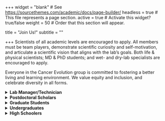 +++
widget = "blank"  # See https://sourcethemes.com/academic/docs/page-builder/
headless = true  # This file represents a page section.
active = true  # Activate this widget? true/false
weight = 50  # Order that this section will appear.

title = "Join Us!"
subtitle = ""

+++
Scientists of all academic levels are encouraged to apply. All members must be team players, demonstrate scientific curiosity and self-motivation, and articulate a scientific vision that aligns with the lab’s goals. Both life & physical scientists; MD & PhD students; and wet- and dry-lab specialists are encouraged to apply. 

Everyone in the Cancer Evolution group is committed to fostering a better living and learning environment. We value equity and inclusion, and celebrate diversity in all forms. 

<details>
 <summary><b>Lab Manager/Technician</b></summary>
We are aggressively recruiting a lab manager <i>and</i> a technician. Our lab has funding to support folks looking for a long-term position, 
and will also support folks interested in attending graduate school down the road.  

Details of the 
<a href="https://case.edu/medicine/genetics/sites/case.edu.genetics/files/2021-10/9367_Research_Assistant_4.pdf">Senior</a> and 
<a href="https://case.edu/medicine/genetics/sites/case.edu.genetics/files/2021-10/9406_%20Research_Assistant_1.pdf">Junior</a>
positions. 
</details>

<details>
 <summary><b>Postdoctoral Scholars</b></summary>
Please email <a href="#contact">Prof. McFarland</a> with a Cover Letter and CV.  
</p>
There are also several internal and external fellowships
(e.g. <a href="https://case.edu/cancer/training-education/postdoctoral-training">CoGEC</a>) that I am happy to discuss and sponsor (some require US citizenship), 
however supplemental funding is not necessary to join our group.
</details>

<details>
  <summary><b>Graduate Students</b></summary>
  We are recruiting graduate students through the 
 <a href="https://case.edu/medicine/admissions-programs/phd-and-masters-programs/phd-programs/bstp">Biomedical Science Training Program (BSTP)</a>,
 <a href="https://case.edu/medicine/admissions-programs/md-phd-program">Medical Science Training Program (MSTP)</a>, 
  and <a href="https://case.edu/medicine/pathology/training/phd-program/cancer-biology-training-program">Cancer Biology Training Program (CBTP)</a> at Case.
  Please note that there are over 30 programs in BTSP ranging from biophysics (my upbringing) to pathology, and that Case is a world leader in integrating 
  basic and clinical sciences. We want to enable your unique career path, not constrain it. 
  In the BSTP program, students first rotate within the lab in their first year. 
  Please mention Prof. McFarland in your cover letter, so that I can be sure to review your application. 
  You are also encouraged to <a href="#contact">contact me</a> directly (before or after applying) to discuss fit.
</details>

<details>
 <summary><b>Undergraduates</b></summary>
 Undergraduate students who can commit 10+ hours/week during the school year or 40 hours/week for 10+ weeks during the summer are encouraged to apply. 
 Please send to Prof. McFarland a CV/Resume and Cover Letter explaining why your scientific goals align with the lab’s. 
 Summer students (especially non-CWRU) are encouraged to apply through 
 <a href="https://case.edu/source/find-programs-and-funding/campus-based-summer-positions">SOURCE programs</a>, 
 and are welcome to contact me in advance of applying. 
</details>

<details>
 <summary><b>High Schoolers</b></summary>
 High schoolers with a strong interest in scientific research, and evolutionary and cancer biology, 
 who can commit 10+ hours/week during the school year or 40 hours/week for 10+ weeks during the summer are encouraged to apply. 
 Please refer to these <a href="https://case.edu/source/find-programs-and-funding/campus-based-summer-positions">SOURCE guidelines</a> 
 when contacting labs at Case.
</details>
